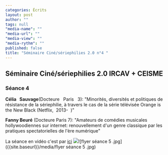 ```yaml
---
categories: Écrits
layout: post
author: ""
tags: null
"media-name": ""
"media-url": ""
"media-view": ""
"media-rythm": ""
published: false
title: "Séminaire Ciné/sériephilies 2.0 n°4 "
---
```


## Séminaire Ciné/sériephilies 2.0 IRCAV + CEISME
### Séance 4
**Célia   Sauvage**(Docteure   Paris   3): "Minorités, diversités et politiques de résistance de la sériephilie, à travers le cas de la série télévisée Orange is the New Black (Netflix,  2013-­  )"

**Fanny Beuré** (Docteure Paris 7): "Amateurs de comédies musicales hollywoodiennes sur internet: renouvellement d'un genre classique par les pratiques spectatorielles de l'ère numérique"

La séance en vidéo c'est par [ici](http://epresence.univ-paris3.fr/3/Watch/1560171.aspx)
![]({{site.baseurl}}/media/flyer%20se%CC%81ance%205%20.jpg)![flyer séance 5 .jpg]({{site.baseurl}}/media/flyer séance 5 .jpg)


